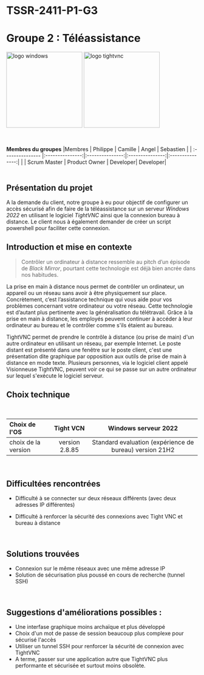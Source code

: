 # TSSR-2411-P1-G3
# Groupe 2 : Téléassistance  


<img src="https://5.imimg.com/data5/SELLER/Default/2023/10/356050645/JO/YL/IH/185666206/windows-server-2022-standard-500x500.jpg" alt="logo windows" width="200"> <img src="https://a-us.storyblok.com/f/1014140/360x249/5e945b138d/tightvnc.png" alt="logo tightvnc" width="200">




<br>

**Membres du groupes** 
|Membres   | Philippe       | Camille | Angel | Sebastien |
| :--------------- |:---------------:|:---------------:|:---------------:|:---------------:|
|          | Scrum Master | Product Owner | Developer| Developer|
<br>
<br>

## Présentation du projet

A la demande du client, notre groupe à eu pour objectif de configurer un accès sécurisé afin de faire de la téléassistance sur un serveur *Windows 2022* en utilisant le logiciel *TightVNC* ainsi que la connexion bureau à distance.
Le client nous à également demander de créer un script powershell pour faciliter cette connexion.
<br>
## Introduction et mise en contexte

> Contrôler un ordinateur à distance ressemble au pitch d’un épisode de *Black Mirror*, pourtant cette technologie est déjà bien ancrée dans nos habitudes.

La prise en main à distance nous permet de contrôler un ordinateur, un appareil ou un réseau sans avoir à être physiquement sur place. Concrètement, c’est l’assistance technique qui vous aide pour vos problèmes concernant votre ordinateur ou votre réseau.
Cette technologie est d’autant plus pertinente avec la généralisation du télétravail. Grâce à la prise en main à distance, les employés peuvent continuer à accéder à leur ordinateur au bureau et le contrôler comme s'ils étaient au bureau.

TightVNC permet de prendre le contrôle à distance (ou prise de main) d'un autre ordinateur en utilisant un réseau, par exemple Internet. Le poste distant est présenté dans une fenêtre sur le poste client, c'est une présentation dite graphique par opposition aux outils de prise de main à distance en mode texte. Plusieurs personnes, via le logiciel client appelé Visionneuse TightVNC, peuvent voir ce qui se passe sur un autre ordinateur sur lequel s'exécute le logiciel serveur.
<br>
## Choix technique
<br>

|   Choix de l'OS  |  Tight VCN | Windows serveur 2022 |
| :--------------- |:---------------:| :---------------:|
|  choix de la version | version 2.8.85  | Standard evaluation (expérience de bureau) version 21H2 |
<br>

## Difficultées rencontrées
- Difficulté à se connecter sur deux réseaux différents (avec deux adresses IP différentes)
- Difficulté à renforcer la sécurité des connexions avec Tight VNC et bureau à distance

  <br>

## Solutions trouvées
 - Connexion sur le même réseaux avec une même adresse IP
 - Solution de sécurisation plus poussé en cours de recherche (tunnel SSH)

  <br>

## Suggestions d'améliorations possibles :
- Une interfase graphique moins archaïque et plus développé
- Choix d'un mot de passe de session beaucoup plus complexe pour sécurisé l'accès
- Utiliser un tunnel SSH pour renforcer la sécurité de connexion avec TightVNC
- A terme, passer sur une application autre que TightVNC plus performante et sécurisée et surtout moins obsolète.
